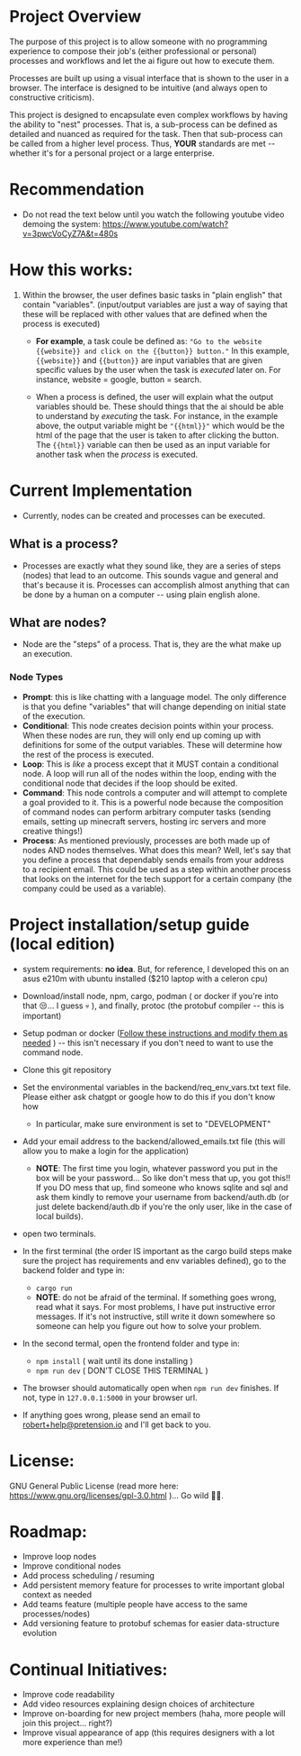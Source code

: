 # Project Overview
The purpose of this project is to allow someone with no programming experience to compose their job's (either professional or personal) processes and workflows and let the ai figure out how to execute them.

Processes are built up using a visual interface that is shown to the user in a browser. The interface is designed to be intuitive (and always open to constructive criticism).

This project is designed to encapsulate even complex workflows by having the ability to "nest" processes. That is, a sub-process can be defined as detailed and nuanced as required for the task. Then that sub-process can be called from a higher level process. Thus, **YOUR** standards are met -- whether it's for a personal project or a large enterprise.

# Recommendation
* Do not read the text below until you watch the following youtube video demoing the system: https://www.youtube.com/watch?v=3pwcVoCyZ7A&t=480s

# How this works:
1. Within the browser, the user defines basic tasks in "plain english" that contain "variables". (input/output variables are just a way of saying that these will be replaced with other values that are defined when the process is executed)
   - **For example**, a task coule be defined as: `"Go to the website {{website}} and click on the {{button}} button."` In this example, `{{website}}` and `{{button}}` are input variables that are given specific values by the user when the task is _executed_ later on. For instance, website = google, button = search.

   - When a process is defined, the user will explain what the output variables should be. These should things that the ai should be able to understand by _executing_ the task. For instance, in the example above, the output variable might be `"{{html}}"` which would be the html of the page that the user is taken to after clicking the button. The `{{html}}` variable can then be used as an input variable for another task when the _process_ is executed.

# Current Implementation
- Currently, nodes can be created and processes can be executed.

## What is a process?
- Processes are exactly what they sound like, they are a series of steps (nodes) that lead to an outcome. This sounds vague and general and that's because it is. Processes can accomplish almost anything that can be done by a human on a computer -- using plain english alone.

## What are nodes?
- Node are the "steps" of a process. That is, they are the what make up an execution.

### Node Types 
- **Prompt**: this is like chatting with a language model. The only difference is that you define "variables" that will change depending on initial state of the execution.
- **Conditional**: This node creates decision points within your process. When these nodes are run, they will only end up coming up with definitions for some of the output variables. These will determine how the rest of the process is executed.
- **Loop**: This is *like* a process except that it MUST contain a conditional node. A loop will run all of the nodes within the loop, ending with the conditional node that decides if the loop should be exited.
- **Command**: This node controls a computer and will attempt to complete a goal provided to it. This is a powerful node because the composition of command nodes can perform arbitrary computer tasks (sending emails, setting up minecraft servers, hosting irc servers and more creative things!)
- **Process**: As mentioned previously, processes are both made up of nodes AND nodes themselves. What does this mean? Well, let's say that you define a process that dependably sends emails from your address to a recipient email. This could be used as a step within another process that looks on the internet for the tech support for a certain company (the company could be used as a variable). 

# Project installation/setup guide (local edition)
- system requirements: **no idea**. But, for reference, I developed this on an asus e210m with ubuntu installed ($210 laptop with a celeron cpu)
- Download/install node, npm, cargo, podman ( or docker if you're into that 😒... I guess 💀 ), and finally, protoc (the protobuf compiler -- this is important)
- Setup podman or docker ([Follow these instructions and modify them as needed](https://chat.openai.com/share/419b50ef-ee4a-4f57-a13e-96927f1fd24e) ) -- this isn't  necessary if you don't need to want to use the command node.
- Clone this git repository
- Set the environmental variables in the backend/req_env_vars.txt text file. Please either ask chatgpt or google how to do this if you don't know how
   - In particular, make sure environment is set to "DEVELOPMENT" 
- Add your email address to the backend/allowed_emails.txt file (this will allow you to make a login for the application)
   - **NOTE**: The first time you login, whatever password you put in the box will be your password... So like don't mess that up, you got this!! If you DO mess that up, find someone who knows sqlite and sql and ask them kindly to remove your username from backend/auth.db (or just delete backend/auth.db if you're the only user, like in the case of local builds).
- open two terminals. 

- In the first terminal (the order IS important as the cargo build steps make sure the project has requirements and env variables defined), go to the backend folder and type in:
   - `cargo run`
   - **NOTE**: do not be afraid of the terminal. If something goes wrong, read what it says. For most problems, I have put instructive error messages. If it's not instructive, still write it down somewhere so someone can help you figure out how to solve your problem.

- In the second termal, open the frontend folder and type in:
   - `npm install`
   ( wait until its done installing )
   - `npm run dev`
   ( DON'T CLOSE THIS TERMINAL )

- The browser should automatically open when `npm run dev` finishes. If not, type in `127.0.0.1:5000` in your browser url.

- If anything goes wrong, please send an email to robert+help@pretension.io and I'll get back to you. 

# License:
GNU General Public License (read more here: https://www.gnu.org/licenses/gpl-3.0.html )... Go wild 🍾🥂. 


# Roadmap:
- Improve loop nodes
- Improve conditional nodes
- Add process scheduling / resuming
- Add persistent memory feature for processes to write important global context as needed
- Add teams feature (multiple people have access to the same processes/nodes)
- Add versioning feature to protobuf schemas for easier data-structure evolution


# Continual Initiatives:
- Improve code readability
- Add video resources explaining design choices of architecture
- Improve on-boarding for new project members (haha, more people will join this project... right?)
- Improve visual appearance of app (this requires designers with a lot more experience than me!)